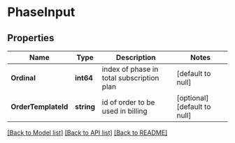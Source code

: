 # PhaseInput

## Properties
Name | Type | Description | Notes
------------ | ------------- | ------------- | -------------
**Ordinal** | **int64** | index of phase in total subscription plan | [default to null]
**OrderTemplateId** | **string** | id of order to be used in billing | [optional] [default to null]

[[Back to Model list]](../README.md#documentation-for-models) [[Back to API list]](../README.md#documentation-for-api-endpoints) [[Back to README]](../README.md)

